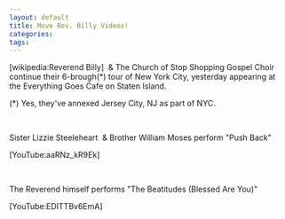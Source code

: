 ```yaml
---
layout: default
title: Move Rev. Billy Videos!
categories: 
tags: 
---
```


  <p>[wikipedia:Reverend Billy]  &amp; The Church of Stop Shopping Gospel Choir continue their 6-brough(*) tour of New York City, yesterday appearing at the Everything Goes Cafe on Staten Island. </p> <p>(*) Yes, they've annexed Jersey City, NJ as part of NYC.</p> <p> </p> <p>Sister Lizzie Steeleheart  &amp; Brother William Moses perform "Push Back"</p> <p>[YouTube:aaRNz_kR9Ek]</p> <p> </p> <p>The Reverend himself performs "The Beatitudes (Blessed Are You)"</p> <p>[YouTube:EDITTBv6EmA]</p>